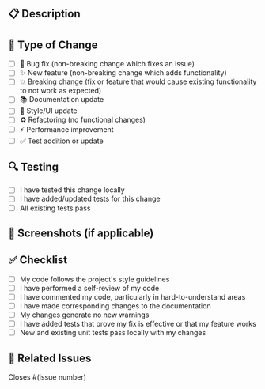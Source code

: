 ## 📋 Description
<!-- Provide a brief description of the changes -->

## 🎯 Type of Change
- [ ] 🐛 Bug fix (non-breaking change which fixes an issue)
- [ ] ✨ New feature (non-breaking change which adds functionality)
- [ ] 💥 Breaking change (fix or feature that would cause existing functionality to not work as expected)
- [ ] 📚 Documentation update
- [ ] 🎨 Style/UI update
- [ ] ♻️ Refactoring (no functional changes)
- [ ] ⚡ Performance improvement
- [ ] ✅ Test addition or update

## 🔍 Testing
- [ ] I have tested this change locally
- [ ] I have added/updated tests for this change
- [ ] All existing tests pass

## 📸 Screenshots (if applicable)
<!-- Add screenshots to help explain your changes -->

## ✅ Checklist
- [ ] My code follows the project's style guidelines
- [ ] I have performed a self-review of my code
- [ ] I have commented my code, particularly in hard-to-understand areas
- [ ] I have made corresponding changes to the documentation
- [ ] My changes generate no new warnings
- [ ] I have added tests that prove my fix is effective or that my feature works
- [ ] New and existing unit tests pass locally with my changes

## 🔗 Related Issues
<!-- Link to any related issues -->
Closes #(issue number)
